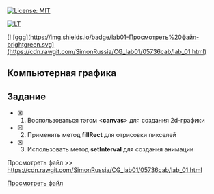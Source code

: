 [![License: MIT](https://img.shields.io/badge/License-MIT-blue.svg)](/LICENSE)

[![LT](https://img.shields.io/badge/lab01-Просмотреть%20файл-brightgreen.svg)](https://cdn.rawgit.com/SimonRussia/CG_lab01/05736cab/lab_01.html)

[! [ggg](https://img.shields.io/badge/lab01-Просмотреть%20файл-brightgreen.svg](https://cdn.rawgit.com/SimonRussia/CG_lab01/05736cab/lab_01.html)



## Компьютерная графика

## Задание
- [X] 1. Воспользоваться тэгом <**canvas**> для создания 2d-графики
- [X] 2. Применить метод **fillRect** для отрисовки пикселей
- [X] 3. Использовать метод **setInterval** для создания анимации


Просмотреть файл >> https://cdn.rawgit.com/SimonRussia/CG_lab01/05736cab/lab_01.html

[Просмотреть файл](https://cdn.rawgit.com/SimonRussia/CG_lab01/05736cab/lab_01.html)
